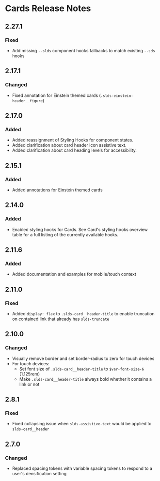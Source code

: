 <!-- Release notes authoring guidelines: http://keepachangelog.com/ -->

# Cards Release Notes

<!-- ## [Unreleased] -->

## 2.27.1

### Fixed

- Add missing `--slds` component hooks fallbacks to match existing `--sds` hooks

## 2.17.1

### Changed

- Fixed annotation for Einstein themed cards (`.slds-einstein-header__figure`)

## 2.17.0

### Added

- Added reassignment of Styling Hooks for component states.
- Added clarification about card header icon assistive text.
- Added clarification about card heading levels for accessibility.

## 2.15.1

### Added

- Added annotations for Einstein themed cards

## 2.14.0

### Added

- Enabled styling hooks for Cards. See Card's styling hooks overview table for a full listing of the currently available hooks.

## 2.11.6

### Added

- Added documentation and examples for mobile/touch context

## 2.11.0

### Fixed

- Added `display: flex` to `.slds-card__header-title` to enable truncation on contained link that already has `slds-truncate`

## 2.10.0

### Changed

- Visually remove border and set border-radius to zero for touch devices
- For touch devices:
  - Set font size of `.slds-card__header-title` to `$var-font-size-6` (1.125rem)
  - Make `.slds-card__header-title` always bold whether it contains a link or not

## 2.8.1

### Fixed

- Fixed collapsing issue when `slds-assistive-text` would be applied to `slds-card__header`

## 2.7.0

### Changed

- Replaced spacing tokens with variable spacing tokens to respond to a user's densification setting
